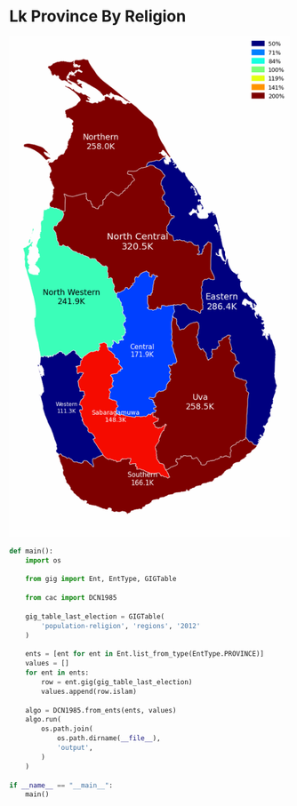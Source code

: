 # Lk Province By Religion

<p  align="center">
    <img src="https://raw.githubusercontent.com/nuuuwan/continuous_area_cartograms/main/examples/lk_province_by_religion/output/animated.gif" alt="https://raw.githubusercontent.com/nuuuwan/continuous_area_cartograms/main/examples/lk_province_by_religion/output/animated.gif"  />
</p>

```python
def main():
    import os

    from gig import Ent, EntType, GIGTable

    from cac import DCN1985

    gig_table_last_election = GIGTable(
        'population-religion', 'regions', '2012'
    )

    ents = [ent for ent in Ent.list_from_type(EntType.PROVINCE)]
    values = []
    for ent in ents:
        row = ent.gig(gig_table_last_election)
        values.append(row.islam)

    algo = DCN1985.from_ents(ents, values)
    algo.run(
        os.path.join(
            os.path.dirname(__file__),
            'output',
        )
    )

if __name__ == "__main__":
    main()

```
